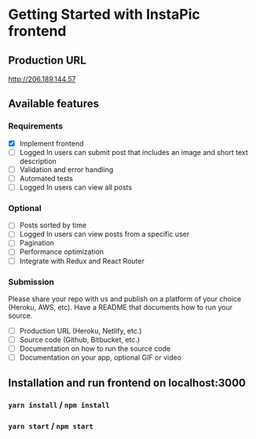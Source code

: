 # Getting Started with InstaPic frontend

## Production URL

http://206.189.144.57

## Available features

### Requirements

- [x] Implement frontend
- [ ] Logged In users can submit post that includes an image and short text description
- [ ] Validation and error handling
- [ ] Automated tests
- [ ] Logged In users can view all posts

### Optional

- [ ] Posts sorted by time
- [ ] Logged In users can view posts from a specific user
- [ ] Pagination
- [ ] Performance optimization
- [ ] Integrate with Redux and React Router

### Submission

Please share your repo with us and publish on a platform of your choice (Heroku, AWS, etc). Have a README that documents how to run your source.

- [ ] Production URL (Heroku, Netlify, etc.)
- [ ] Source code (Github, Bitbucket, etc.)
- [ ] Documentation on how to run the source code
- [ ] Documentation on your app, optional GIF or video

## Installation and run frontend on localhost:3000

### `yarn install` / `npm install`

### `yarn start` / `npm start`
